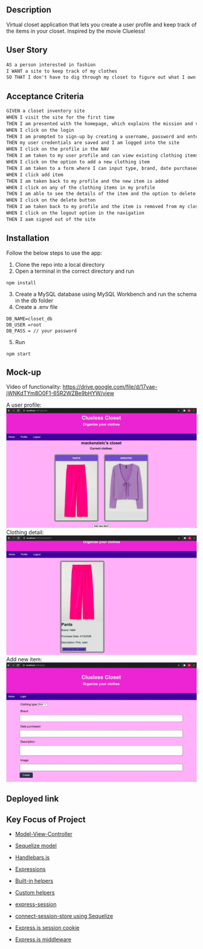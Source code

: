## Description
Virtual closet application that lets you create a user profile and keep track of the items in your closet. Inspired by the movie Clueless!

## User Story
```md
AS a person interested in fashion
I WANT a site to keep track of my clothes
SO THAT I don't have to dig through my closet to figure out what I own and always have my clothing inventory at my fingertips
```

## Acceptance Criteria
```md
GIVEN a closet inventory site
WHEN I visit the site for the first time
THEN I am presented with the homepage, which explains the mission and vision for the site
WHEN I click on the login 
THEN I am prompted to sign-up by creating a username, password and entering an email
THEN my user credentials are saved and I am logged into the site
WHEN I click on the profile in the NAV
THEN I am taken to my user profile and can view existing clothing items, if any, or add new clothing items to my closet
WHEN I click on the option to add a new clothing item
THEN I am taken to a form where I can input type, brand, date purchased, description and image name
WHEN I click add item 
THEN I am taken back to my profile and the new item is added
WHEN I click on any of the clothing items in my profile
THEN I am able to see the details of the item and the option to delete the item
WHEN I click on the delete button
THEN I am taken back to my profile and the item is removed from my closet
WHEN I click on the logout option in the navigation
THEN I aam signed out of the site
```

## Installation
Follow the below steps to use the app:
1. Clone the repo into a local directory
2. Open a terminal in the correct directory and run 
```
npm install
```
3. Create a MySQL database using MySQL Workbench and run the schema in the db folder
4. Create a .env file 
```
DB_NAME=closet_db
DB_USER =root
DB_PASS = // your password
```
5. Run 
```
npm start
```

## Mock-up
Video of functionality: 
https://drive.google.com/file/d/17vae-jWNKdTYm8O0F1-65R2WZBe9bHYW/view 

A user profile:
![Profile view](/public/images/profile-view.png)
Clothing detail:
![Clothes detail view](/public/images/detail-view.png)
Add new item:
![Add clothing view](/public/images/add-view.png)

## Deployed link

## Key Focus of Project

* [Model-View-Controller](https://developer.mozilla.org/en-US/docs/Glossary/MVC)

* [Sequelize model](https://sequelize.org/master/class/lib/model.js~Model.html)

* [Handlebars.js](https://www.npmjs.com/package/express-handlebars)

* [Expressions](https://handlebarsjs.com/guide/expressions.html)

* [Built-in helpers](https://handlebarsjs.com/guide/builtin-helpers.html)

* [Custom helpers](https://www.npmjs.com/package/express-handlebars#helpers)

* [express-session](https://www.npmjs.com/package/express-session)

* [connect-session-store using Sequelize](https://www.npmjs.com/package/connect-session-sequelize) 

* [Express.js session cookie](https://github.com/expressjs/session#cookie)

* [Express.js middleware](https://expressjs.com/en/guide/using-middleware.html)
